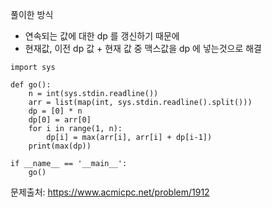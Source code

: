 풀이한 방식 
- 연속되는 값에 대한 dp 를 갱신하기 때문에
- 현재값, 이전 dp 값 + 현재 값 중 맥스값을 dp 에 넣는것으로 해결 
```python3
import sys

def go():
    n = int(sys.stdin.readline())
    arr = list(map(int, sys.stdin.readline().split()))
    dp = [0] * n
    dp[0] = arr[0]
    for i in range(1, n):
        dp[i] = max(arr[i], arr[i] + dp[i-1])
    print(max(dp))

if __name__ == '__main__':
    go()
```
문제출처: https://www.acmicpc.net/problem/1912

